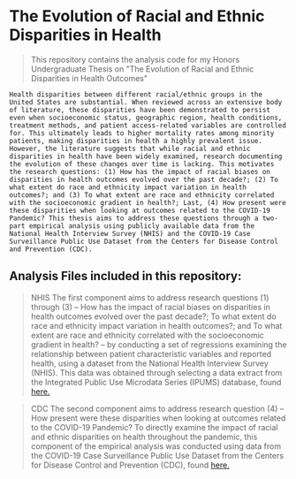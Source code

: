 # The Evolution of Racial and Ethnic Disparities in Health
> This repository contains the analysis code for my Honors Undergraduate Thesis on "The Evolution of Racial and Ethnic Disparities in Health Outcomes"

  ``` 
Health disparities between different racial/ethnic groups in the United States are substantial. When reviewed across an extensive body of literature, these disparities have been demonstrated to persist even when socioeconomic status, geographic region, health conditions, treatment methods, and patient access-related variables are controlled for. This ultimately leads to higher mortality rates among minority patients, making disparities in health a highly prevalent issue. However, the literature suggests that while racial and ethnic disparities in health have been widely examined, research documenting the evolution of these changes over time is lacking. This motivates the research questions: (1) How has the impact of racial biases on disparities in health outcomes evolved over the past decade?; (2) To what extent do race and ethnicity impact variation in health outcomes?; and (3) To what extent are race and ethnicity correlated with the socioeconomic gradient in health?; Last, (4) How present were these disparities when looking at outcomes related to the COVID-19 Pandemic? This thesis aims to address these questions through a two-part empirical analysis using publicly available data from the National Health Interview Survey (NHIS) and the COVID-19 Case Surveillance Public Use Dataset from the Centers for Disease Control and Prevention (CDC).
  ```

## Analysis Files included in this repository:

> NHIS
The first component aims to address research questions (1) through (3) – How has the impact of racial biases on disparities in health outcomes evolved over the past decade?; To what extent do race and ethnicity impact variation in health outcomes?; and To what extent are race and ethnicity correlated with the socioeconomic gradient in health? – by conducting a set of regressions examining the relationship between patient characteristic variables and reported health, using a dataset from the National Health Interview Survey (NHIS). This data was obtained through selecting a data extract from the Integrated Public Use Microdata Series (IPUMS) database, found [here.](https://healthsurveys.ipums.org/)


> CDC
The second component aims to address research question (4) – How present were these disparities when looking at outcomes related to the COVID-19 Pandemic?  To directly examine the impact of racial and ethnic disparities on health throughout the pandemic, this component of the empirical analysis was conducted using data from the COVID-19 Case Surveillance Public Use Dataset from the Centers for Disease Control and Prevention (CDC), found [here.](https://data.cdc.gov/Case-Surveillance/COVID-19-Case-Surveillance-Public-Use-Data/vbim-akqf)

